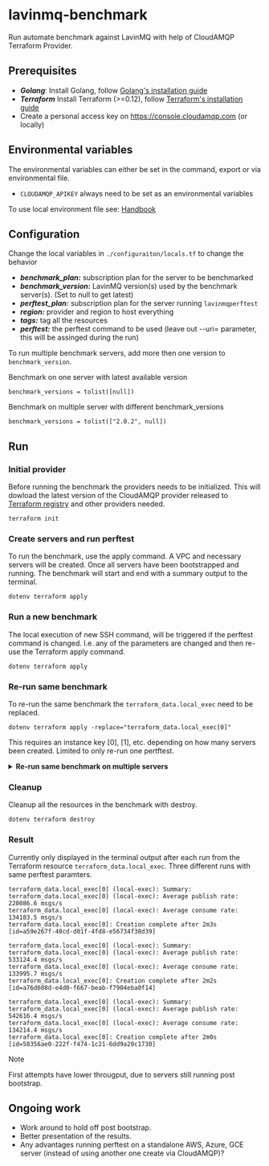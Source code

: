 # lavinmq-benchmark

Run automate benchmark against LavinMQ with help of CloudAMQP Terraform Provider.

## Prerequisites

- ***Golang***: Install Golang, follow [Golang's installation guide](https://go.dev/doc/install)
- ***Terraform*** Install Terraform (>=0.12), follow [Terraform's installation guide](https://developer.hashicorp.com/terraform/install)
- Create a personal access key on https://console.cloudamqp.com (or locally)

## Environmental variables

The environmental variables can either be set in the command, export or via environmental file.

- `CLOUDAMQP_APIKEY` always need to be set as an environmental variables

To use local environment file see: [Handbook](https://github.com/84codes/handbook/blob/main/terraform/run-locally.md#apply-the-configuration)

## Configuration

Change the local variables in `./configuraiton/locals.tf` to change the behavior

- ***benchmark_plan:*** subscription plan for the server to be benchmarked
- ***benchmark_version:*** LavinMQ version(s) used by the benchmark server(s). (Set to null to
get latest)
- ***perftest_plan:*** subscription plan for the server running `lavinmqperftest`
- ***region:*** provider and region to host everything
- ***tags:*** tag all the resources
- ***perftest:*** the perftest command to be used (leave out --uri= parameter, this will be assinged
during the run)

To run multiple benchmark servers, add more then one version to `benchmark_version`.

Benchmark on one server with latest available version

```hcl
benchmark_versions = tolist([null])
```

Benchmark on multiple server with different benchmark_versions

```hcl
benchmark_versions = tolist(["2.0.2", null])
```

## Run

### Initial provider

Before running the benchmark the providers needs to be initialized. This will dowload the latest
version of the CloudAMQP provider released to
[Terraform registry](https://registry.terraform.io/providers/cloudamqp/cloudamqp)
and other providers needed.

```console
terraform init
```

### Create servers and run perftest

To run the benchmark, use the apply command. A VPC and necessary servers will be created. Once all
servers have been bootstrapped and running. The benchmark will start and end with a summary output
to the terminal.

```console
dotenv terraform apply
```

### Run a new benchmark

The local execution of new SSH command, will be triggered if the perftest command is changed. I.e.
any of the parameters are changed and then re-use the Terraform apply command.

```console
dotenv terraform apply
```

### Re-run same benchmark

To re-run the same benchmark the `terraform_data.local_exec` need to be replaced.

```console
dotenv terraform apply -replace="terraform_data.local_exec[0]"
```

This requires an instance key [0], [1], etc. depending on how many servers been created.
Limited to only re-run one pertftest.

<details>
  <summary>
    <b>Re-run same benchmark on multiple servers</b>
  </summary>
  If more then one benchmark server is used and re-run all perftest. This will require two commands.
  First destroy the resource followed by apply.
  
  ```console
  dotenv terraform destroy -target terraform_data.local_exec
  dotenv terraform apply
  ```

</details>

### Cleanup

Cleanup all the resources in the benchmark with destroy.

```console
dotenv terraform destroy
```

### Result

Currently only displayed in the terminal output after each run from the Terraform resource
`terraform_data.local_exec`. Three different runs with same perftest paramters.

```console
terraform_data.local_exec[0] (local-exec): Summary:
terraform_data.local_exec[0] (local-exec): Average publish rate: 220086.6 msgs/s
terraform_data.local_exec[0] (local-exec): Average consume rate: 134183.5 msgs/s
terraform_data.local_exec[0]: Creation complete after 2m3s [id=a59e267f-40cd-d01f-4fd8-e56734f38d39]

terraform_data.local_exec[0] (local-exec): Summary:
terraform_data.local_exec[0] (local-exec): Average publish rate: 533124.4 msgs/s
terraform_data.local_exec[0] (local-exec): Average consume rate: 133995.7 msgs/s
terraform_data.local_exec[0]: Creation complete after 2m2s [id=a76d608d-e4d0-f667-beab-f7904eba0f14]

terraform_data.local_exec[0] (local-exec): Summary:
terraform_data.local_exec[0] (local-exec): Average publish rate: 542616.4 msgs/s
terraform_data.local_exec[0] (local-exec): Average consume rate: 134214.4 msgs/s
terraform_data.local_exec[0]: Creation complete after 2m0s [id=58356ae0-222f-f474-1c21-6dd9a20c1730]
```

> [!NOTE]
>First attempts have lower througput, due to servers still running post bootstrap.

## Ongoing work

- Work around to hold off post bootstrap.
- Better presentation of the results.
- Any advantages running perftest on a standalone AWS, Azure, GCE server (instead of using another
one create via CloudAMQP)?
